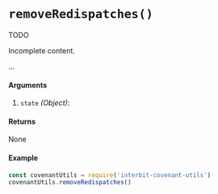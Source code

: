 # `removeRedispatches()`

<div class="tips danger">
  <p><span></span>TODO</p>
  <p>Incomplete content.</p>
</div>

...

#### Arguments

1. `state` *(Object)*:


#### Returns

None


#### Example

```js
const covenantUtils = require('interbit-covenant-utils')
covenantUtils.removeRedispatches()
```
